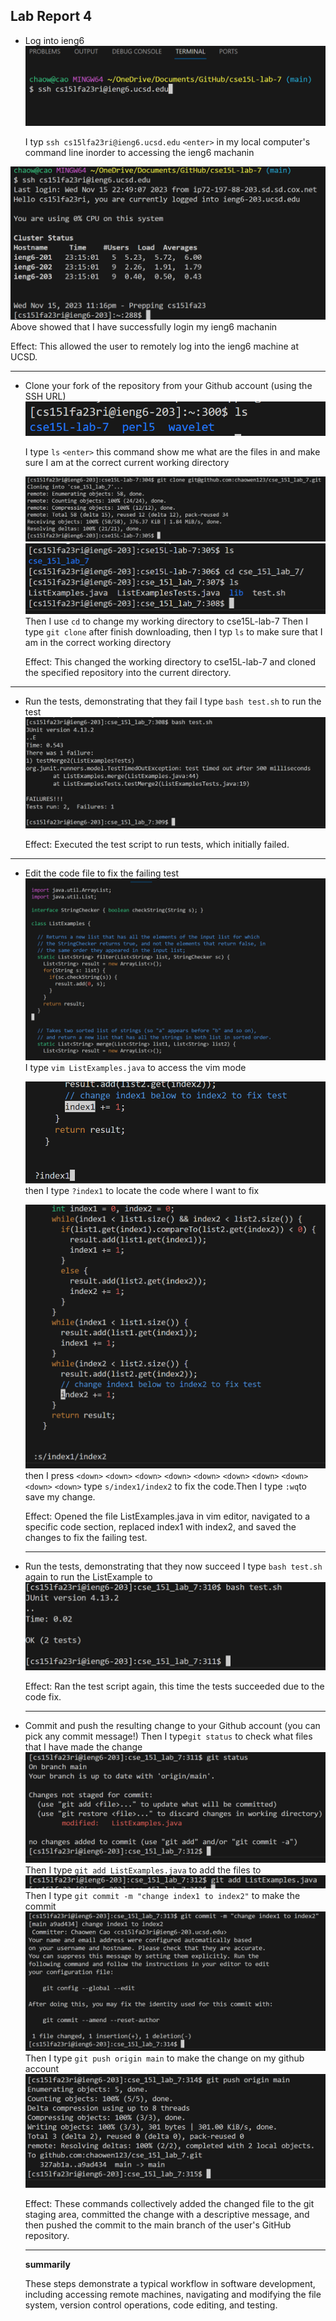 ## Lab Report 4

* Log into ieng6
 ![image](cse15l_week1_report/ssh.png)

  I typ `ssh cs15lfa23ri@ieng6.ucsd.edu` `<enter>`
  in my local computer's command line inorder to accessing the ieng6 machanin

 ![image](cse15l_week1_report/indicate.png)
Above showed that I have successfully login my ieng6 machanin

Effect: This allowed the user to remotely log into the ieng6 machine at UCSD.

---

* Clone your fork of the repository from your Github account (using the SSH URL)
  ![image](cse15l_week1_report/ls_make_sure.png)

  I type `ls` `<enter>` this command show me what are the files in and make sure
  I am at the correct current working directory


  ![image](cse15l_week1_report/gitclone.png)
  ![image](cse15l_week1_report/gitclonesucc.png)
  Then I use `cd` to change my working directory to cse15L-lab-7
  Then I type `git clone` after finish downloading, then 
  I typ `ls` to make sure that I am in the correct working directory

  Effect: This changed the working directory to cse15L-lab-7 and  cloned the specified repository 
  into the current directory.

---
* Run the tests, demonstrating that they fail
  I type `bash test.sh` to run the test 
  ![image](cse15l_week1_report/bashtest.png)

  Effect: Executed the test script to run tests, which initially failed.

---
* Edit the code file to fix the failing test
  ![image](cse15l_week1_report/vimmode.png)
   I type `vim ListExamples.java` to access the vim mode 

  ![image](cse15l_week1_report/indexsearch.png)
    then I type `?index1` to locate the code where I want to fix

  ![image](cse15l_week1_report/sindesx.png)
    then I press `<down>` `<down>` `<down>` `<down>` `<down>` `<down>` `<down>` `<down>` `<down>` `<down>`
    type `s/index1/index2` to fix the code.Then I type `:wq`to save my change.

  Effect: Opened the file ListExamples.java in vim editor, navigated to a specific code section, replaced
  index1 with index2, and saved the changes to fix the failing test.

  ---
* Run the tests, demonstrating that they now succeed
    I type `bash test.sh` again to run the ListExample to
       ![image](cse15l_week1_report/testsucces.png)

  Effect: Ran the test script again, this time the tests succeeded due to the code fix.

  ---
* Commit and push the resulting change to your Github account (you can pick any commit message!)
    Then I type`git status` to check what files that I have made the change
    ![image](cse15l_week1_report/gitstatus.png)
    Then I type `git add ListExamples.java` to add the files to
    ![image](cse15l_week1_report/gitadd.png)
    Then I type `git commit -m "change index1 to index2"` to make the commit
    ![image](cse15l_week1_report/gitcommit.png)
    Then I type `git push origin main` to make the change on my github account
    ![image](cse15l_week1_report/gitpush.png)

  Effect: These commands collectively added the changed file to the git staging area, committed the
  change with a descriptive message, and then pushed the commit to the main branch of the user's
  GitHub repository.

  ---
  **summarily**
  
  These steps demonstrate a typical workflow in software development, including accessing remote machines,
  navigating and modifying the file system, version control operations, code editing, and testing.

